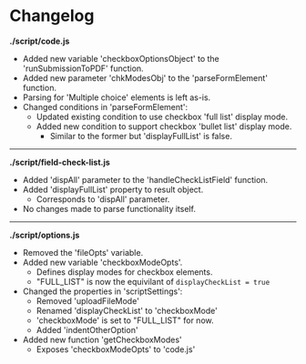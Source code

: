 # Changelog

**./script/code.js**
* Added new variable 'checkboxOptionsObject' to the 'runSubmissionToPDF' function.
* Added new parameter 'chkModesObj' to the 'parseFormElement' function.
* Parsing for 'Multiple choice' elements is left as-is.
* Changed conditions in 'parseFormElement':
	* Updated existing condition to use checkbox 'full list' display mode.
	* Added new condition to support checkbox 'bullet list' display mode.
		* Similar to the former but 'displayFullList' is false.

---

**./script/field-check-list.js**
* Added 'dispAll' parameter to the 'handleCheckListField' function.
* Added 'displayFullList' property to result object.
	* Corresponds to 'dispAll' parameter.
* No changes made to parse functionality itself.

---

**./script/options.js**
* Removed the 'fileOpts' variable.
* Added new variable 'checkboxModeOpts'.
	* Defines display modes for checkbox elements.
	* "FULL_LIST" is now the equivilant of `displayCheckList = true`
* Changed the properties in 'scriptSettings':
	* Removed 'uploadFileMode'
	* Renamed 'displayCheckList' to 'checkboxMode'
	* 'checkboxMode' is set to "FULL_LIST" for now.
	* Added 'indentOtherOption'
* Added new function 'getCheckboxModes'
	* Exposes 'checkboxModeOpts' to 'code.js'
